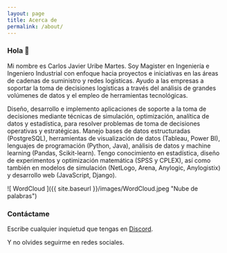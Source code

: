 ```yaml
---
layout: page
title: Acerca de 
permalink: /about/
---
```


### Hola 👋

Mi nombre es Carlos Javier Uribe Martes. Soy Magister en Ingeniería e Ingeniero Industrial con enfoque hacia proyectos e iniciativas en las áreas de cadenas de suministro y redes logísticas. Ayudo a las empresas a soportar la toma de decisiones logísticas a través del análisis de grandes volúmenes de datos y el empleo de herramientas tecnológicas.

Diseño, desarrollo e implemento aplicaciones de soporte a la toma de decisiones mediante técnicas de simulación, optimización, analítica de datos y estadística, para resolver problemas de toma de decisiones operativas y estratégicas. Manejo bases de datos estructuradas (PostgreSQL), herramientas de visualización de datos (Tableau, Power BI), lenguajes de programación (Python, Java), análisis de datos y machine learning (Pandas, Scikit-learn). Tengo conocimiento en estadística, diseño de experimentos y optimización matemática (SPSS y CPLEX), así como también en modelos de simulación (NetLogo, Arena, Anylogic, Anylogistix) y desarrollo web (JavaScript, Django).

![ WordCloud ]({{ site.baseurl }}/images/WordCloud.jpeg "Nube de palabras")

### Contáctame

Escribe cualquier inquietud que tengas en [Discord](https://discord.gg/R75Mvkgw).

Y no olvides seguirme en redes sociales.
